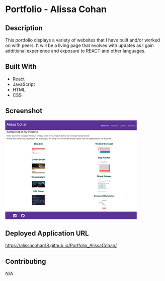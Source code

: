 # Portfolio - Alissa Cohan

## Description
This portfolio displays a variety of websites that I have built and/or worked on with peers. It will be a living page that evolves with updates as I gain additional experience and exposure to REACT and other languages.

## Built With
* React
* JavaScript
* HTML
* CSS

## Screenshot
![photo of projects](assets/websnip.png)

## Deployed Application URL
https://alissacohan18.github.io/Portfolio_AlissaCohan/

## Contributing
N/A